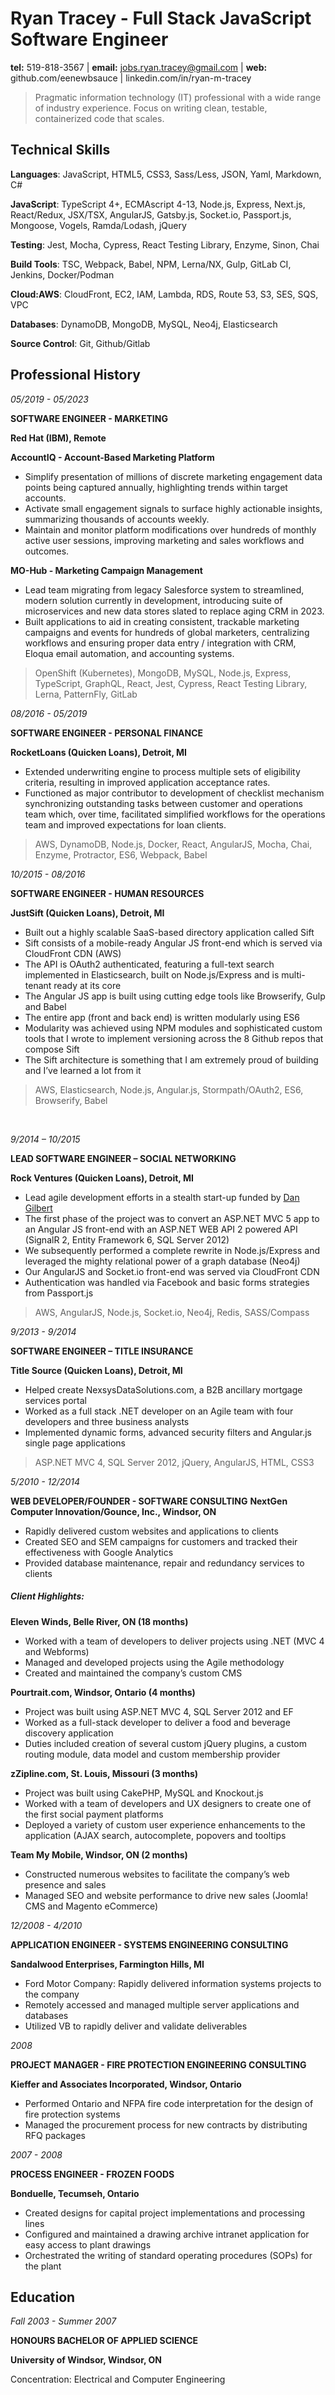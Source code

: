 # Ryan Tracey - Full Stack JavaScript Software Engineer

**tel:** 519-818-3567 | **email:** jobs.ryan.tracey@gmail.com | **web:** github.com/eenewbsauce | linkedin.com/in/ryan-m-tracey

> Pragmatic information technology (IT) professional with a wide range of industry experience. Focus on writing clean, testable, containerized code that scales.

## Technical Skills

**Languages**: JavaScript, HTML5, CSS3, Sass/Less, JSON, Yaml, Markdown, C#

**JavaScript**: TypeScript 4+, ECMAscript 4-13, Node.js, Express, Next.js, React/Redux, JSX/TSX, AngularJS, Gatsby.js, Socket.io, Passport.js, Mongoose, Vogels, Ramda/Lodash, jQuery

**Testing**: Jest, Mocha, Cypress, React Testing Library, Enzyme, Sinon, Chai

**Build Tools**: TSC, Webpack, Babel, NPM, Lerna/NX, Gulp, GitLab CI, Jenkins, Docker/Podman

**Cloud:AWS**: CloudFront, EC2, IAM, Lambda, RDS, Route 53, S3, SES, SQS, VPC

**Databases**: DynamoDB, MongoDB, MySQL, Neo4j, Elasticsearch

**Source Control**: Git, Github/Gitlab

## Professional History

_05/2019 - 05/2023_

**SOFTWARE ENGINEER - MARKETING**

**Red Hat (IBM), Remote**

**AccountIQ - Account-Based Marketing Platform**

- Simplify presentation of millions of discrete marketing engagement data points being captured annually, highlighting trends within target accounts.
- Activate small engagement signals to surface highly actionable insights, summarizing thousands of accounts weekly.
- Maintain and monitor platform modifications over hundreds of monthly active user sessions, improving marketing and sales workflows and outcomes.

**MO-Hub - Marketing Campaign Management**

- Lead team migrating from legacy Salesforce system to streamlined, modern solution currently in development, introducing suite of microservices and new data stores slated to replace aging CRM in 2023.
- Built applications to aid in creating consistent, trackable marketing campaigns and events for hundreds of global marketers, centralizing workflows and ensuring proper data entry / integration with CRM, Eloqua email automation, and accounting systems.

> OpenShift (Kubernetes), MongoDB, MySQL, Node.js, Express, TypeScript, GraphQL, React, Jest, Cypress, React Testing Library, Lerna, PatternFly, GitLab

_08/2016 - 05/2019_

**SOFTWARE ENGINEER - PERSONAL FINANCE**

**RocketLoans (Quicken Loans), Detroit, MI**

- Extended underwriting engine to process multiple sets of eligibility criteria, resulting in improved application acceptance rates.
- Functioned as major contributor to development of checklist mechanism synchronizing outstanding tasks between customer and operations team which, over time, facilitated simplified workflows for the operations team and improved expectations for loan clients.

> AWS, DynamoDB, Node.js, Docker, React, AngularJS, Mocha, Chai, Enzyme, Protractor, ES6, Webpack, Babel

_10/2015 - 08/2016_

**SOFTWARE ENGINEER - HUMAN RESOURCES**

**JustSift (Quicken Loans), Detroit, MI**

- Built out a highly scalable SaaS-based directory application called Sift
- Sift consists of a mobile-ready Angular JS front-end which is served via CloudFront CDN (AWS)
- The API is OAuth2 authenticated, featuring a full-text search implemented in Elasticsearch, built on Node.js/Express and is multi-tenant ready at its core
- The Angular JS app is built using cutting edge tools like Browserify, Gulp and Babel
- The entire app (front and back end) is written modularly using ES6
- Modularity was achieved using NPM modules and sophisticated custom tools that I wrote to implement versioning across the 8 Github repos that compose Sift
- The Sift architecture is something that I am extremely proud of building and I’ve learned a lot from it

> AWS, Elasticsearch, Node.js, Angular.js, Stormpath/OAuth2, ES6, Browserify, Babel

<br/>

_9/2014 – 10/2015_

**LEAD SOFTWARE ENGINEER – SOCIAL NETWORKING**

**Rock Ventures (Quicken Loans), Detroit, MI**

- Lead agile development efforts in a stealth start-up funded by [Dan Gilbert](https://tinyurl.com/ke9cyzl)
- The first phase of the project was to convert an ASP.NET MVC 5 app to an Angular JS front-end with an ASP.NET WEB API 2 powered API (SignalR 2, Entity Framework 6, SQL Server 2012)
- We subsequently performed a complete rewrite in Node.js/Express and leveraged the mighty relational power of a graph database (Neo4j)
- Our AngularJS and Socket.io front-end was served via CloudFront CDN
- Authentication was handled via Facebook and basic forms strategies from Passport.js

> AWS, AngularJS, Node.js, Socket.io, Neo4j, Redis, SASS/Compass

_9/2013 - 9/2014_

**SOFTWARE ENGINEER – TITLE INSURANCE**

**Title Source (Quicken Loans), Detroit, MI**

- Helped create NexsysDataSolutions.com, a B2B ancillary mortgage services portal
- Worked as a full stack .NET developer on an Agile team with four developers and three business analysts
- Implemented dynamic forms, advanced security filters and Angular.js single page applications

> ASP.NET MVC 4, SQL Server 2012, jQuery, AngularJS, HTML, CSS3

_5/2010 - 12/2014_

**WEB DEVELOPER/FOUNDER - SOFTWARE CONSULTING**
**NextGen Computer Innovation/Gounce, Inc., Windsor, ON**

- Rapidly delivered custom websites and applications to clients
- Created SEO and SEM campaigns for customers and tracked their effectiveness with Google Analytics
- Provided database maintenance, repair and redundancy services to clients

##### Client Highlights:

**Eleven Winds, Belle River, ON (18 months)**

- Worked with a team of developers to deliver projects using .NET (MVC 4 and Webforms)
- Managed and developed projects using the Agile methodology
- Created and maintained the company’s custom CMS

**Pourtrait.com, Windsor, Ontario (4 months)**

- Project was built using ASP.NET MVC 4, SQL Server 2012 and EF
- Worked as a full-stack developer to deliver a food and beverage discovery application
- Duties included creation of several custom jQuery plugins, a custom routing module, data model and custom membership provider

**zZipline.com, St. Louis, Missouri (3 months)**

- Project was built using CakePHP, MySQL and Knockout.js
- Worked with a team of developers and UX designers to create one of the first social payment platforms
- Deployed a variety of custom user experience enhancements to the application (AJAX search, autocomplete, popovers and tooltips

**Team My Mobile, Windsor, ON (2 months)**

- Constructed numerous websites to facilitate the company’s web presence and sales
- Managed SEO and website performance to drive new sales (Joomla! CMS and Magento eCommerce)

_12/2008 - 4/2010_

**APPLICATION ENGINEER - SYSTEMS ENGINEERING CONSULTING**

**Sandalwood Enterprises, Farmington Hills, MI**

- Ford Motor Company: Rapidly delivered information systems projects to the company
- Remotely accessed and managed multiple server applications and databases
- Utilized VB to rapidly deliver and validate deliverables

_2008_

**PROJECT MANAGER - FIRE PROTECTION ENGINEERING CONSULTING**

**Kieffer and Associates Incorporated, Windsor, Ontario**

- Performed Ontario and NFPA fire code interpretation for the design of fire protection systems
- Managed the procurement process for new contracts by distributing RFQ packages

_2007 - 2008_

**PROCESS ENGINEER - FROZEN FOODS**

**Bonduelle, Tecumseh, Ontario**

- Created designs for capital project implementations and processing lines
- Configured and maintained a drawing archive intranet application for easy access to plant drawings
- Orchestrated the writing of standard operating procedures (SOPs) for the plant

## Education

_Fall 2003 - Summer 2007_

**HONOURS BACHELOR OF APPLIED SCIENCE**

**University of Windsor, Windsor, ON**

Concentration: Electrical and Computer Engineering
